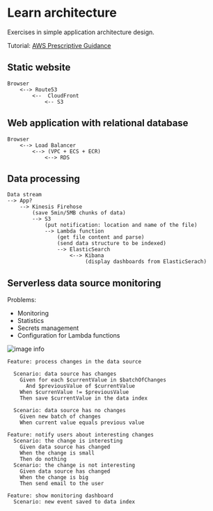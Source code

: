 # Learn architecture

<!--
See:
    - [Gherkin](https://cucumber.io/docs/gherkin/reference/)
    - [Markdown with Gherkin](https://github.com/cucumber/gherkin/blob/main/MARKDOWN_WITH_GHERKIN.md)

VSCode tip: `Ctr-K V` for preview
-->

Exercises in simple application architecture design.

Tutorial: [AWS Prescriptive Guidance](https://aws.amazon.com/prescriptive-guidance/)

## Static website

```ascii
Browser
    <--> Route53
        <--  CloudFront
            <-- S3
```

## Web application with relational database

```ascii
Browser
    <--> Load Balancer
        <--> (VPC + ECS + ECR)
            <--> RDS
```

## Data processing

```ascii
Data stream
--> App?
    --> Kinesis Firehose
        (save 5min/5MB chunks of data)
        --> S3
            (put notification: location and name of the file)
            --> Lambda function
                (get file content and parse)
                (send data structure to be indexed)
                --> ElasticSearch
                    <--> Kibana
                         (display dashboards from ElasticSerach)
```

## Serverless data source monitoring

Problems:

- Monitoring
- Statistics
- Secrets management
- Configuration for Lambda functions

![image info](https://raw.githubusercontent.com/dpurge/dpurge.github.io/blob/gh-pages/docs/devops/aws/architecture_rest_data_monitoring.drawio.svg)

```gherkin
Feature: process changes in the data source

  Scenario: data source has changes
    Given for each $currentValue in $batchOfChanges
      And $previousValue of $currentValue
    When $currenValue != $previousValue
    Then save $currentValue in the data index
    
  Scenario: data source has no changes
    Given new batch of changes
    When current value equals previous value

Feature: notify users about interesting changes
  Scenario: the change is interesting
    Given data source has changed
    When the change is small
    Then do nothing
  Scenario: the change is not interesting
    Given data source has changed
    When the change is big
    Then send email to the user

Feature: show monitoring dashboard
  Scenario: new event saved to data index
```
